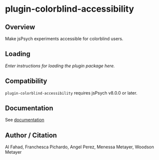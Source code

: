 # plugin-colorblind-accessibility

## Overview

Make jsPsych experiments accessible for colorblind users.

## Loading

*Enter instructions for loading the plugin package here.*

## Compatibility

`plugin-colorblind-accessibility` requires jsPsych v8.0.0 or later.

## Documentation

See [documentation](/plugin-colorblind-accessibility/README.md)

## Author / Citation

Al Fahad, Franchesca Pichardo, Angel Perez, Menessa Metayer, Woodson Metayer